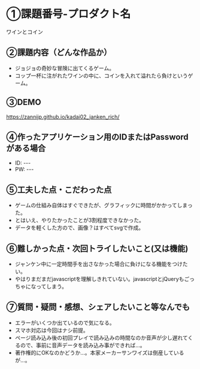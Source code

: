 # ①課題番号-プロダクト名

ワインとコイン

## ②課題内容（どんな作品か）

- ジョジョの奇妙な冒険に出てくるゲーム。
- コップ一杯に注がれたワインの中に、コインを入れて溢れたら負けというゲーム。

## ③DEMO

https://zannijp.github.io/kadai02_janken_rich/

## ④作ったアプリケーション用のIDまたはPasswordがある場合

- ID: ---
- PW: ---

## ⑤工夫した点・こだわった点

- ゲームの仕組み自体はすぐできたが、グラフィックに時間がかかってしまった。
- とはいえ、やりたかったことが3割程度できなかった。
- データを軽くした方ので、画像？はすべてsvgで作成。

## ⑥難しかった点・次回トライしたいこと(又は機能)

- ジャンケン中に一定時間手を出さなかった場合に負けになる機能をつけたい。
- やはりまだまだjavascriptを理解しきれていない。javascriptとjQueryもごっちゃになってしまう。

## ⑦質問・疑問・感想、シェアしたいこと等なんでも

- エラーがいくつか出ているので気になる。
- スマホ対応は今回はナシ前提。
- ページ読み込み後の初回プレイで読み込みの時間なのか音声が少し遅れてくるので、事前に音声データを読み込み事ができれば…。
- 著作権的にOKなのかどうか…。本家メーカーサンワイズは倒産しているが…。
